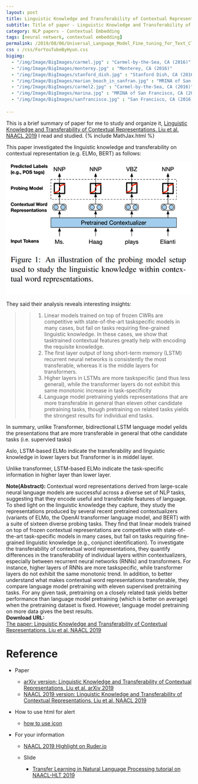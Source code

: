 ```yaml
---
layout: post
title: Linguistic Knowledge and Transferability of Contextual Representations
subtitle: Title of paper - Linguistic Knowledge and Transferability of Contextual Representations
category: NLP papers - Contextual Embedding
tags: [neural network, contextual embedding]
permalink: /2019/08/06/Universal_Language_Model_Fine_tuning_for_Text_Classification/
css : /css/ForYouTubeByHyun.css
bigimg: 
  - "/img/Image/BigImages/carmel.jpg" : "Carmel-by-the-Sea, CA (2016)"
  - "/img/Image/BigImages/monterey.jpg" : "Monterey, CA (2016)"
  - "/img/Image/BigImages/stanford_dish.jpg" : "Stanford Dish, CA (2016)"
  - "/img/Image/BigImages/marian_beach_in_sanfran.jpg" : "MRINA of San Francisco, CA (2016)"
  - "/img/Image/BigImages/carmel2.jpg" : "Carmel-by-the-Sea, CA (2016)"
  - "/img/Image/BigImages/marina.jpg" : "MRINA of San Francisco, CA (2016)"
  - "/img/Image/BigImages/sanfrancisco.jpg" : "San Francisco, CA (2016)"
  
---
```


This is a brief summary of paper for me to study and organize it, [Linguistic Knowledge and Transferability of Contextual Representations. Liu et al. NAACL 2019](https://www.aclweb.org/anthology/N19-1112/) I read and studied. 
{% include MathJax.html %}

This paper investigated the linguistic knowledge and transferability on contextual representation (e.g. ELMo, BERT) as follows:

![Liu et al. NAACL 2019](/img/Image/NaturalLanguageProcessing/NLPLabs/Paper_Investigation/Contextual_Embedding/2019-12-26-Linguistic_Knowledge_and_Transferability_of_Contextual_Representations/Linguistic_Knowledge_N_transferability_0.PNG)

They said their analysis reveals interesting insights: 

>>1. Linear models trained on top of frozen CWRs are competitive with state-of-the-art taskspecific models in many cases, but fail on tasks requiring fine-grained linguistic knowledge. In these cases, we show that tasktrained contextual features greatly help with encoding the requisite knowledge.    
>>2. The first layer output of long short-term memory (LSTM) recurrent neural networks is consistently the most transferable, whereas it is the middle layers for transformers.   
>>3. Higher layers in LSTMs are more taskspecific (and thus less general), while the transformer layers do not exhibit this same monotonic increase in task-specificity   
>>4. Language model pretraining yields representations that are more transferable in general than eleven other candidate pretraining tasks, though pretraining on related tasks yields the strongest results for individual end tasks.  

In summary, unlike Transformer, bidirectional LSTM language model yeilds the presentations that are more transferable in general that othe candidate tasks (i.e. supervied tasks)

Aslo, LSTM-based ELMo indicate the transferability and linguistic knowledge in lower layers but Transformer is in middel layer. 

Unlike transformer, LSTM-based ELMo indicate the task-specific information in higher layer than lower layer.

<div class="alert alert-info" role="alert"><i class="fa fa-info-circle"></i> <b>Note(Abstract): </b>
Contextual word representations derived from large-scale neural language models are successful across a diverse set of NLP tasks, suggesting that they encode useful and transferable features of language. To shed light on the linguistic knowledge they capture, they study the representations produced by several recent pretrained contextualizers (variants of ELMo, the OpenAI transformer language model, and BERT) with a suite of sixteen diverse probing tasks. They find that linear models trained on top of frozen contextual representations are competitive with state-of-the-art task-specific models in many cases, but fail on tasks requiring fine-grained linguistic knowledge (e.g., conjunct identification). To investigate the transferability of contextual word representations, they quantify differences in the transferability of individual layers within contextualizers, especially between recurrent neural networks (RNNs) and transformers. For instance, higher layers of RNNs are more taskspecific, while transformer layers do not exhibit the same monotonic trend. In addition, to better understand what makes contextual word representations transferable, they compare language model pretraining with eleven supervised pretraining tasks. For any given task, pretraining on a closely related task yields better performance than language model pretraining (which is better on average) when the pretraining dataset is fixed. However, language model pretraining on more data gives the best results.
</div>
    
<div class="alert alert-success" role="alert"><i class="fa fa-paperclip fa-lg"></i> <b>Download URL: </b><br>
  <a href="https://www.aclweb.org/anthology/N19-1112/">The paper: Linguistic Knowledge and Transferability of Contextual Representations. Liu et al. NAACL 2019</a>
</div>

# Reference 

- Paper 
  - [arXiv version: Linguistic Knowledge and Transferability of Contextual Representations. Liu et al. arXiv 2019](https://arxiv.org/abs/1903.08855)
  - [NAACL 2019 version: Linguistic Knowledge and Transferability of Contextual Representations. Liu et al. NAACL 2019](https://www.aclweb.org/anthology/N19-1112/)
  
- How to use html for alert
  - [how to use icon](http://idratherbewriting.com/documentation-theme-jekyll/mydoc_icons.html)
    
- For your information
  - [NAACL 2019 Highlight on Ruder.io](http://ruder.io/naacl2019/)
  
  - Slide 
    - [Transfer Learning in Natural Language Processing tutorial on NAACL-HLT 2019](https://docs.google.com/presentation/d/1fIhGikFPnb7G5kr58OvYC3GN4io7MznnM0aAgadvJfc/edit#slide=id.g5888218f39_177_4)
































